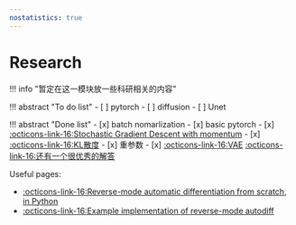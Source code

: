 ```yaml
---
nostatistics: true
---
```

# Research

!!! info "暂定在这一模块放一些科研相关的内容"

!!! abstract "To do list"
    - [ ] pytorch
    - [ ] diffusion
    - [ ] Unet



!!! abstract "Done list"
    - [x] batch nomarlization
    - [x] basic pytorch
    - [x] [:octicons-link-16:Stochastic Gradient Descent with momentum](https://towardsdatascience.com/stochastic-gradient-descent-with-momentum-a84097641a5d) 
    - [x] [:octicons-link-16:KL散度](https://www.bilibili.com/video/BV1JY411q72n/?spm_id_from=333.337.search-card.all.click&vd_source=3bf0a9181b6c28910c810d7e49b5e64c)
    - [x] 重参数 
    - [x] [:octicons-link-16:VAE](https://www.gwylab.com/note-vae.html) [:octicons-link-16:还有一个很优秀的解答](https://zhuanlan.zhihu.com/p/348498294)

Useful pages:   

- [:octicons-link-16:Reverse-mode automatic differentiation from scratch, in Python](https://sidsite.com/posts/autodiff/)  
- [:octicons-link-16:Example implementation of reverse-mode autodiff](https://colab.research.google.com/drive/1VpeE6UvEPRz9HmsHh1KS0XxXjYu533EC#scrollTo=erjC686T4S4c)  

